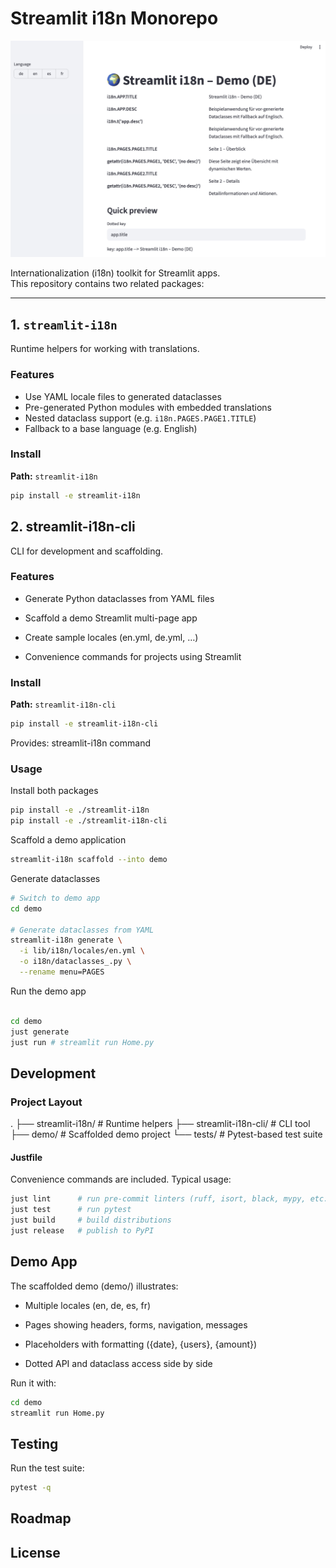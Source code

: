 # Streamlit i18n Monorepo

![Start Page](doc/startpage.png)

Internationalization (i18n) toolkit for Streamlit apps.  
This repository contains two related packages:

---

## 1. `streamlit-i18n`

Runtime helpers for working with translations.  

### Features

- Use YAML locale files to generated dataclasses
- Pre-generated Python modules with embedded translations
- Nested dataclass support (e.g. `i18n.PAGES.PAGE1.TITLE`)
- Fallback to a base language (e.g. English)

### Install

**Path:** `streamlit-i18n`  

```bash
pip install -e streamlit-i18n
```

## 2. streamlit-i18n-cli

CLI for development and scaffolding.

### Features

- Generate Python dataclasses from YAML files

- Scaffold a demo Streamlit multi-page app

- Create sample locales (en.yml, de.yml, …)

- Convenience commands for projects using Streamlit

### Install

**Path:** `streamlit-i18n-cli`  

```bash
pip install -e streamlit-i18n-cli
```

Provides: streamlit-i18n command

### Usage

Install both packages

```bash
pip install -e ./streamlit-i18n
pip install -e ./streamlit-i18n-cli
```

Scaffold a demo application

```bash
streamlit-i18n scaffold --into demo
```


Generate dataclasses

```bash
# Switch to demo app
cd demo

# Generate dataclasses from YAML
streamlit-i18n generate \
  -i lib/i18n/locales/en.yml \
  -o i18n/dataclasses_.py \
  --rename menu=PAGES
```

Run the demo app

```bash

cd demo
just generate
just run # streamlit run Home.py
```

## Development

### Project Layout

.
├── streamlit-i18n/        # Runtime helpers
├── streamlit-i18n-cli/    # CLI tool
├── demo/                  # Scaffolded demo project
└── tests/                 # Pytest-based test suite

#### Justfile

Convenience commands are included. Typical usage:

```bash
just lint      # run pre-commit linters (ruff, isort, black, mypy, etc.)
just test      # run pytest
just build     # build distributions
just release   # publish to PyPI
```

## Demo App

The scaffolded demo (demo/) illustrates:

- Multiple locales (en, de, es, fr)

- Pages showing headers, forms, navigation, messages

- Placeholders with formatting ({date}, {users}, {amount})

- Dotted API and dataclass access side by side

Run it with:

```bash
cd demo
streamlit run Home.py
```

## Testing

Run the test suite:

```bash
pytest -q
```

## Roadmap

## License
